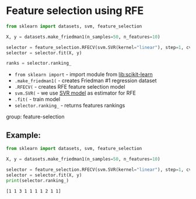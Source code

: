 # Feature selection using RFE

```python
from sklearn import datasets, svm, feature_selection

X, y = datasets.make_friedman1(n_samples=50, n_features=10)

selector = feature_selection.RFECV(svm.SVR(kernel="linear"), step=1, cv=5)
selector = selector.fit(X, y)

ranks = selector.ranking_
```

- `from sklearn import` - import module from [lib:scikit-learn](https://onelinerhub.com/python-scikit-learn/how-to-install-scikit-learn-using-pip)
- `.make_friedman1(` - creates Friedman #1 regression dataset
- `.RFECV(` - creates RFE feature selection model
- `svm.SVR(` - we use [SVR model](https://onelinerhub.com/python-scikit-learn/svr-regression-example) as estimator for RFE
- `.fit(` - train model
- `selector.ranking_` - returns features rankings

group: feature-selection

## Example: 
```python
from sklearn import datasets, svm, feature_selection

X, y = datasets.make_friedman1(n_samples=50, n_features=10)

selector = feature_selection.RFECV(svm.SVR(kernel="linear"), step=1, cv=5)
selector = selector.fit(X, y)
print(selector.ranking_)
```
```
[1 1 3 1 1 1 1 2 1 1]

```

